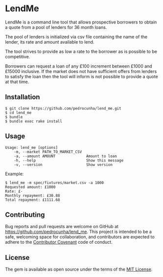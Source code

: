 # LendMe

LendMe is a command line tool that allows prospective borrowers to
obtain a quote from a pool of lenders for 36 month loans.

The pool of lenders is initialized via csv file containing the name of
the lender, its rate and amount available to lend.

The tool strives to provide as low a rate to the borrower as is possible to be
competitive.

Borrowers can request a loan of any £100 increment between £1000
and £15000 inclusive. If the market does not have sufficient offers from
lenders to satisfy the loan then the tool will inform is not possible to
provide a quote at that time.

## Installation

    $ git clone https://github.com/pedrocunha/lend_me.git
    $ cd lend_me
    $ bundle
    $ bundle exec rake install

## Usage

  ```
  Usage: lend_me [options]
      -m, --market PATH_TO_MARKET_CSV
      -a, --amount AMOUNT              Amount to loan
      -h, --help                       Show this message
      -v, --version                    Show version
  ```

Example:
  ```
  $ lend_me -m spec/fixtures/market.csv -a 1000
  Requested amount: £1000
  Rate: £-
  Monthly repayment: £30.88
  Total repayment: £1111.68
  ```

## Contributing

Bug reports and pull requests are welcome on GitHub at https://github.com/pedrocunha/lend_me. This project is intended to be a safe, welcoming space for collaboration,
and contributors are expected to adhere to the [Contributor Covenant](contributor-covenant.org) code of conduct.


## License

The gem is available as open source under the terms of the [MIT License](http://opensource.org/licenses/MIT).

